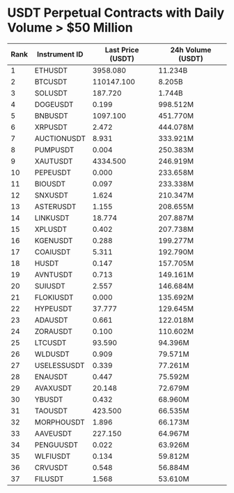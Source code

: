 # USDT Perpetual Contracts with Daily Volume > $50 Million

| Rank | Instrument ID | Last Price (USDT) | 24h Volume (USDT) |
|------|---------------|-------------------|-------------------|
| 1 | ETHUSDT | 3958.080 | 11.234B |
| 2 | BTCUSDT | 110147.100 | 8.205B |
| 3 | SOLUSDT | 187.720 | 1.744B |
| 4 | DOGEUSDT | 0.199 | 998.512M |
| 5 | BNBUSDT | 1097.100 | 451.770M |
| 6 | XRPUSDT | 2.472 | 444.078M |
| 7 | AUCTIONUSDT | 8.931 | 333.921M |
| 8 | PUMPUSDT | 0.004 | 250.383M |
| 9 | XAUTUSDT | 4334.500 | 246.919M |
| 10 | PEPEUSDT | 0.000 | 233.658M |
| 11 | BIOUSDT | 0.097 | 233.338M |
| 12 | SNXUSDT | 1.624 | 210.347M |
| 13 | ASTERUSDT | 1.155 | 208.655M |
| 14 | LINKUSDT | 18.774 | 207.887M |
| 15 | XPLUSDT | 0.402 | 207.738M |
| 16 | KGENUSDT | 0.288 | 199.277M |
| 17 | COAIUSDT | 5.311 | 192.790M |
| 18 | HUSDT | 0.147 | 157.705M |
| 19 | AVNTUSDT | 0.713 | 149.161M |
| 20 | SUIUSDT | 2.557 | 146.684M |
| 21 | FLOKIUSDT | 0.000 | 135.692M |
| 22 | HYPEUSDT | 37.777 | 129.645M |
| 23 | ADAUSDT | 0.661 | 122.018M |
| 24 | ZORAUSDT | 0.100 | 110.602M |
| 25 | LTCUSDT | 93.590 | 94.396M |
| 26 | WLDUSDT | 0.909 | 79.571M |
| 27 | USELESSUSDT | 0.339 | 77.261M |
| 28 | ENAUSDT | 0.447 | 75.592M |
| 29 | AVAXUSDT | 20.148 | 72.679M |
| 30 | YBUSDT | 0.432 | 68.960M |
| 31 | TAOUSDT | 423.500 | 66.535M |
| 32 | MORPHOUSDT | 1.896 | 66.173M |
| 33 | AAVEUSDT | 227.150 | 64.967M |
| 34 | PENGUUSDT | 0.022 | 63.926M |
| 35 | WLFIUSDT | 0.134 | 59.812M |
| 36 | CRVUSDT | 0.548 | 56.884M |
| 37 | FILUSDT | 1.568 | 53.610M |
